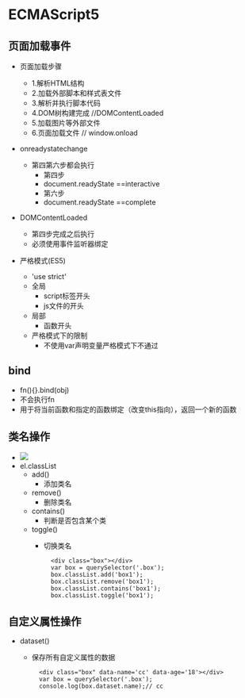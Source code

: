 # ECMAScript5 #
## 页面加载事件 ##
- 页面加载步骤
	- 1.解析HTML结构
	- 2.加载外部脚本和样式表文件
	- 3.解析并执行脚本代码
	- 4.DOM树构建完成 //DOMContentLoaded
	- 5.加载图片等外部文件
	- 6.页面加载文件  // window.onload
- onreadystatechange
	-  第四第六步都会执行
		-  第四步
		-  document.readyState ==interactive
		-  第六步
		-  document.readyState ==complete

- DOMContentLoaded
	- 第四步完成之后执行
	- 必须使用事件监听器绑定

- 严格模式(ES5)
	- 'use strict'
	- 全局
		- script标签开头
		- js文件的开头
	- 局部
		- 函数开头
	- 严格模式下的限制
		- 不使用var声明变量严格模式下不通过

## bind ##
- fn(){}.bind(obj)
- 不会执行fn
- 用于将当前函数和指定的函数绑定（改变this指向），返回一个新的函数
## 类名操作 ##
- ![](https://i.imgur.com/c1ZS0zO.png)
- el.classList
	- add()
		- 添加类名
	- remove()
		- 删除类名
	- contains()
		- 判断是否包含某个类
	- toggle()
		- 切换类名
			
				<div class="box"></div>
				var box = querySelector('.box');
				box.classList.add('box1');
				box.classList.remove('box1');
				box.classList.contains('box1');
				box.classList.toggle('box1');

## 自定义属性操作 ##
- dataset()
	- 保存所有自定义属性的数据
	
			<div class="box" data-name='cc' data-age='18'></div>
			var box = querySelector('.box');
			console.log(box.dataset.name);// cc
